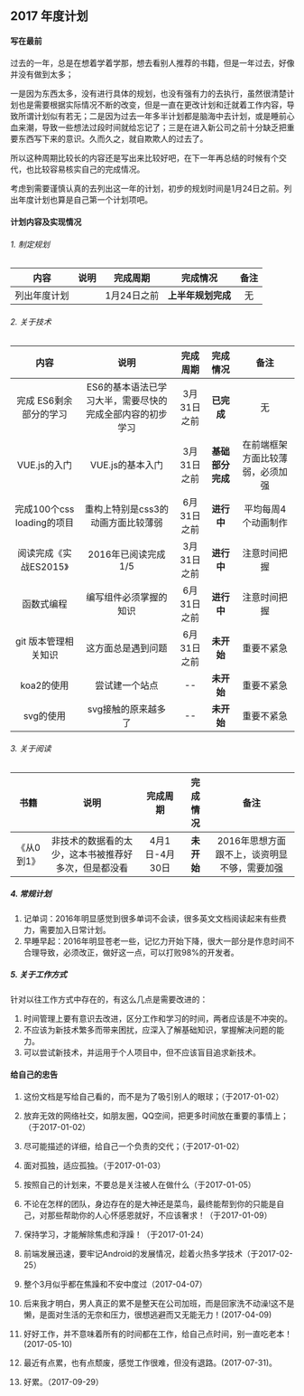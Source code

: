 ## 2017 年度计划

#### 写在最前 
过去的一年，总是在想着学着学那，想去看别人推荐的书籍，但是一年过去，好像并没有做到太多；

一是因为东西太多，没有进行具体的规划，也没有强有力的去执行，虽然很清楚计划也是需要根据实际情况不断的改变，但是一直在更改计划和迁就着工作内容，导致所谓计划似有若无；二是因为过去一年多半计划都是脑海中去计划，或是睡前心血来潮，导致一些想法过段时间就给忘记了；三是在进入新公司之前十分缺乏把重要东西写下来的意识。久而久之，就自欺欺人的过去了。

所以这种周期比较长的内容还是写出来比较好吧，在下一年再总结的时候有个交代，也比较容易核实自己的完成情况。

考虑到需要谨慎认真的去列出这一年的计划，初步的规划时间是1月24日之前。列出年度计划也算是自己第一个计划项吧。

#### 计划内容及实现情况

###### 1. 制定规划
| 内容 | 说明 | 完成周期 | 完成情况 | 备注 | 
| :--: | :--: | :--: | :--: | :--: |
|列出年度计划|| 1月24日之前 | **上半年规划完成** | 无 |

###### 2. 关于技术

| 内容 | 说明 | 完成周期 | 完成情况 | 备注 | 
| :--: | :--: | :--: | :--: | :--: |
|完成 ES6剩余部分的学习|ES6的基本语法已学习大半，需要尽快的完成全部内容的初步学习| 3月31日之前 | **已完成** | 无 |
| VUE.js的入门 | VUE.js的基本入门 | 3月31日之前 | **基础部分完成** | 在前端框架方面比较薄弱，必须加强 |
| 完成100个css loading的项目 | 重构上特别是css3的动画方面比较薄弱 | 6月31日之前 | **进行中** | 平均每周4个动画制作 |
| 阅读完成《实战ES2015》 | 2016年已阅读完成1/5 | 3月31日之前 | **进行中** | 注意时间把握 |
| 函数式编程 | 编写组件必须掌握的知识 | 6月31日之前 | **进行中** | 注意时间把握 |
|git 版本管理相关知识| 这方面总是遇到问题 | 6月31日之前 | **未开始** | 重要不紧急 |
|koa2的使用| 尝试建一个站点 | -- | **未开始** | 重要不紧急 |
|svg的使用| svg接触的原来越多了 | -- | **未开始** | 重要不紧急 |

###### 3. 关于阅读
| 书籍 | 说明 | 完成周期 | 完成情况 | 备注 | 
| :--: | :--: | :--: | :--: | :--: |
|《从0到1》|非技术的数据看的太少，这本书被推荐好多次，但是都没看| 4月1日-4月30日 | **未开始** | 2016年思想方面跟不上，谈资明显不够，需要加强 |

##### 4. 常规计划
1. 记单词：2016年明显感觉到很多单词不会读，很多英文文档阅读起来有些费力，需要加入日常计划。
2. 早睡早起：2016年明显苍老一些，记忆力开始下降，很大一部分是作息时间不合理导致，必须改正，做好这一点，可以打败98%的开发者。

##### 5. 关于工作方式
针对以往工作方式中存在的，有这么几点是需要改进的：

1. 时间管理上要有意识去改进，区分工作和学习的时间，两者应该是不冲突的。
2. 不应该为新技术繁多而带来困扰，应深入了解基础知识，掌握解决问题的能力。
3. 可以尝试新技术，并运用于个人项目中，但不应该盲目追求新技术。

#### 给自己的忠告

1. 这份文档是写给自己看的，而不是为了吸引别人的眼球；（于2017-01-02）
2. 放弃无效的网络社交，如朋友圈，QQ空间，把更多时间放在重要的事情上；（于2017-01-02）
3. 尽可能描述的详细，给自己一个负责的交代；（于2017-01-02）
4. 面对孤独，适应孤独。（于2017-01-03）
5. 按照自己的计划来，不要总是关注被人在做什么（于2017-01-05）
6. 不论在怎样的团队，身边存在的是大神还是菜鸟，最终能帮到你的只能是自己，对那些帮助你的人心怀感恩就好，不应该奢求！（于2017-01-09）
7. 保持学习，才能解除焦虑和浮躁！（于2017-01-24）
8. 前端发展迅速，要牢记Android的发展情况，趁着火热多学技术（于2017-02-25）
9. 整个3月似乎都在焦躁和不安中度过（2017-04-07）
 
10. 后来我才明白，男人真正的累不是整天在公司加班，而是回家洗不动澡!这不是懒，是面对生活的无奈和压力，很想逃避而又无能无力！(2017-04-09)
11. 好好工作，并不意味着所有的时间都在工作，给自己点时间，别一直吃老本！(2017-05-10)
12. 最近有点累，也有点颓废，感觉工作很难，但没有退路。(2017-07-31)。
13. 好累。（2017-09-29）
 
